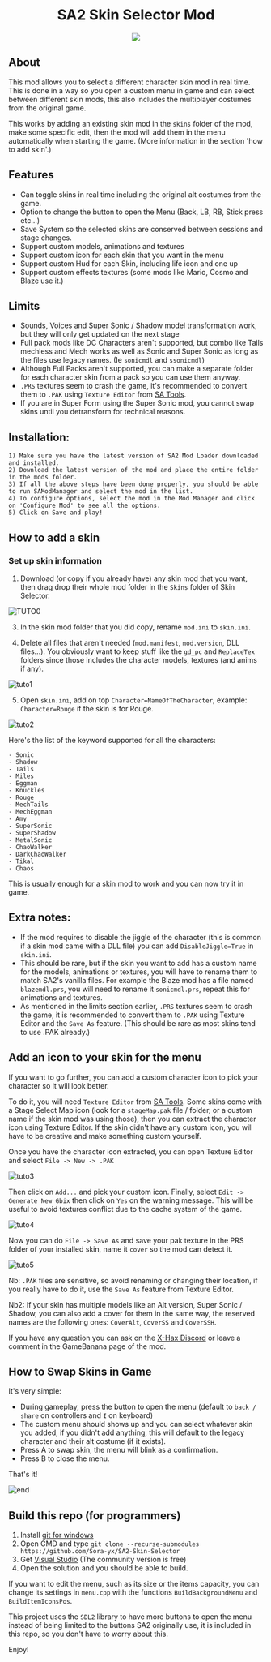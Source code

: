 <h1 align="center">SA2 Skin Selector Mod</h1>
<p align="center"><img src="https://i.imgur.com/N5k1bpD.jpeg">

</p>

## About

This mod allows you to select a different character skin mod in real time.
This is done in a way so you open a custom menu in game and can select between different skin mods, this also includes the multiplayer costumes from the original game. 

This works by adding an existing skin mod in the ``skins`` folder of the mod, make some specific edit, then the mod will add them in the menu automatically when starting the game. (More information in the section 'how to add skin'.)

## Features
- Can toggle skins in real time including the original alt costumes from the game.
- Option to change the button to open the Menu (Back, LB, RB, Stick press etc...)
- Save System so the selected skins are conserved between sessions and stage changes.
- Support custom models, animations and textures
- Support custom icon for each skin that you want in the menu
- Support custom Hud for each Skin, including life icon and one up
- Support custom effects textures (some mods like Mario, Cosmo and Blaze use it.)

## Limits
- Sounds, Voices and Super Sonic / Shadow model transformation work, but they will only get updated on the next stage
- Full pack mods like DC Characters aren't supported, but combo like Tails mechless and Mech works as well as Sonic and Super Sonic as long as the files use legacy names. (Ie ``sonicmdl`` and ``ssonicmdl``)
- Although Full Packs aren't supported, you can make a separate folder for each character skin from a pack so you can use them anyway.
- ``.PRS`` textures seem to crash the game, it's recommended to convert them to ``.PAK`` using ``Texture Editor`` from [SA Tools](https://mm.reimuhakurei.net/SA%20Tools%20x64.7z).
- If you are in Super Form using the Super Sonic mod, you cannot swap skins until you detransform for technical reasons.


## Installation:

    1) Make sure you have the latest version of SA2 Mod Loader downloaded and installed.
    2) Download the latest version of the mod and place the entire folder in the mods folder.
    3) If all the above steps have been done properly, you should be able to run SAModManager and select the mod in the list.
    4) To configure options, select the mod in the Mod Manager and click on 'Configure Mod' to see all the options.
    5) Click on Save and play! 
	
	
## How to add a skin

### Set up skin information

1) Download (or copy if you already have) any skin mod that you want, then drag drop their whole mod folder in the ``Skins`` folder of Skin Selector.

![TUTO0](https://i.imgur.com/HvIS44y.png)


3) In the skin mod folder that you did copy, rename ``mod.ini`` to ``skin.ini``.

4) Delete all files that aren't needed (``mod.manifest``, ``mod.version``, DLL files...). You obviously want to keep stuff like the ``gd_pc`` and ``ReplaceTex`` folders since those includes the character models, textures (and anims if any).

![tuto1](https://i.imgur.com/VbNhw8i.png)

5) Open ``skin.ini``, add on top ``Character=NameOfTheCharacter``, example: ``Character=Rouge`` if the skin is for Rouge.

![tuto2](https://i.imgur.com/TODMaF5.png)

Here's the list of the keyword supported for all the characters:
```
- Sonic
- Shadow
- Tails
- Miles
- Eggman
- Knuckles
- Rouge
- MechTails
- MechEggman
- Amy
- SuperSonic
- SuperShadow
- MetalSonic
- ChaoWalker
- DarkChaoWalker
- Tikal
- Chaos
```

This is usually enough for a skin mod to work and you can now try it in game.

## Extra notes:
- If the mod requires to disable the jiggle of the character (this is common if a skin mod came with a DLL file) you can add ``DisableJiggle=True`` in ``skin.ini``. 
- This should be rare, but if the skin you want to add has a custom name for the models, animations or textures, you will have to rename them to match SA2's vanilla files. For example the Blaze mod has a file named ``blazemdl.prs``, you will need to rename it ``sonicmdl.prs``, repeat this for animations and textures.
- As mentioned in the limits section earlier, ``.PRS`` textures seem to crash the game, it is recommended to convert them to ``.PAK`` using Texture Editor and the ``Save As`` feature. (This should be rare as most skins tend to use .PAK already.)

## Add an icon to your skin for the menu

If you want to go further, you can add a custom character icon to pick your character so it will look better.

To do it, you will need ``Texture Editor`` from [SA Tools](https://mm.reimuhakurei.net/SA%20Tools%20x64.7z).
Some skins come with a Stage Select Map icon (look for a ``stageMap.pak`` file / folder, or a custom name if the skin mod was using those), then you can extract the character icon using Texture Editor. If the skin didn't have any custom icon, you will have to be creative and make something custom yourself.

Once you have the character icon extracted, you can open Texture Editor and select ``File -> New -> .PAK``

![tuto3](https://i.imgur.com/DR2xaO5.png)

Then click on ``Add...`` and pick your custom icon.
Finally, select ``Edit -> Generate New Gbix`` then click on ``Yes`` on the warning message. This will be useful to avoid textures conflict due to the cache system of the game.

![tuto4](https://i.imgur.com/URHKgQV.png)

Now you can do ``File -> Save As`` and save your pak texture in the PRS folder of your installed skin, name it ``cover`` so the mod can detect it. 

![tuto5](https://i.imgur.com/lpa2Gb4.png)

Nb: ``.PAK`` files are sensitive, so avoid renaming or changing their location, if you really have to do it, use the ``Save As`` feature from Texture Editor.

Nb2: If your skin has multiple models like an Alt version, Super Sonic / Shadow, you can also add a cover for them in the same way, the reserved names are the following ones: ``CoverAlt``, ``CoverSS`` and ``CoverSSH``.

If you have any question you can ask on the [X-Hax Discord](https://discord.gg/gqJCF47) or leave a comment in the GameBanana page of the mod.


## How to Swap Skins in Game

It's very simple:
- During gameplay, press the button to open the menu (default to ``back / share`` on controllers and ``I`` on keyboard)
- The custom menu should shows up and you can select whatever skin you added, if you didn't add anything, this will default to the legacy character and their alt costume (if it exists).
- Press A to swap skin, the menu will blink as a confirmation.
- Press B to close the menu.

That's it!

![end](https://i.imgur.com/JP4JBx6.png)

## Build this repo (for programmers)

1) Install [git for windows](https://gitforwindows.org/)
2) Open CMD and type  ``git clone --recurse-submodules https://github.com/Sora-yx/SA2-Skin-Selector``
3) Get [Visual Studio](https://visualstudio.microsoft.com) (The community version is free)
4) Open the solution and you should be able to build.

If you want to edit the menu, such as its size or the items capacity, you can change its settings in ``menu.cpp`` with the functions ``BuildBackgroundMenu`` and ``BuildItemIconsPos``.

This project uses the ``SDL2`` library to have more buttons to open the menu instead of being limited to the buttons SA2 originally use, it is included in this repo, so you don't have to worry about this.

Enjoy!
